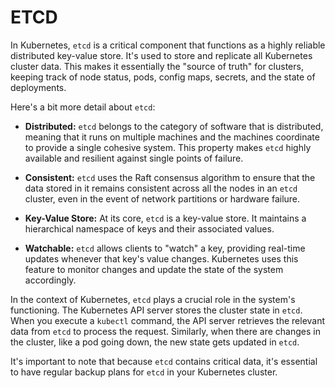 # ETCD

In Kubernetes, `etcd` is a critical component that functions as a highly reliable distributed key-value store. It's used to store and replicate all Kubernetes cluster data. This makes it essentially the "source of truth" for clusters, keeping track of node status, pods, config maps, secrets, and the state of deployments.

Here's a bit more detail about `etcd`:

- **Distributed:** `etcd` belongs to the category of software that is distributed, meaning that it runs on multiple machines and the machines coordinate to provide a single cohesive system. This property makes `etcd` highly available and resilient against single points of failure.

- **Consistent:** `etcd` uses the Raft consensus algorithm to ensure that the data stored in it remains consistent across all the nodes in an `etcd` cluster, even in the event of network partitions or hardware failure.

- **Key-Value Store:** At its core, `etcd` is a key-value store. It maintains a hierarchical namespace of keys and their associated values.

- **Watchable:** `etcd` allows clients to "watch" a key, providing real-time updates whenever that key's value changes. Kubernetes uses this feature to monitor changes and update the state of the system accordingly.

In the context of Kubernetes, `etcd` plays a crucial role in the system's functioning. The Kubernetes API server stores the cluster state in `etcd`. When you execute a `kubectl` command, the API server retrieves the relevant data from `etcd` to process the request. Similarly, when there are changes in the cluster, like a pod going down, the new state gets updated in `etcd`.

It's important to note that because `etcd` contains critical data, it's essential to have regular backup plans for `etcd` in your Kubernetes cluster.